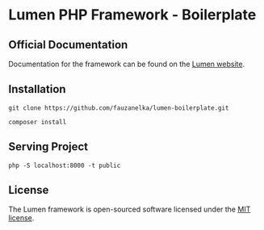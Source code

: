 # Lumen PHP Framework - Boilerplate

## Official Documentation

Documentation for the framework can be found on the [Lumen website](https://lumen.laravel.com/docs).

## Installation

```
git clone https://github.com/fauzanelka/lumen-boilerplate.git
```

```
composer install
```

## Serving Project

```
php -S localhost:8000 -t public
```

## License

The Lumen framework is open-sourced software licensed under the [MIT license](https://opensource.org/licenses/MIT).
